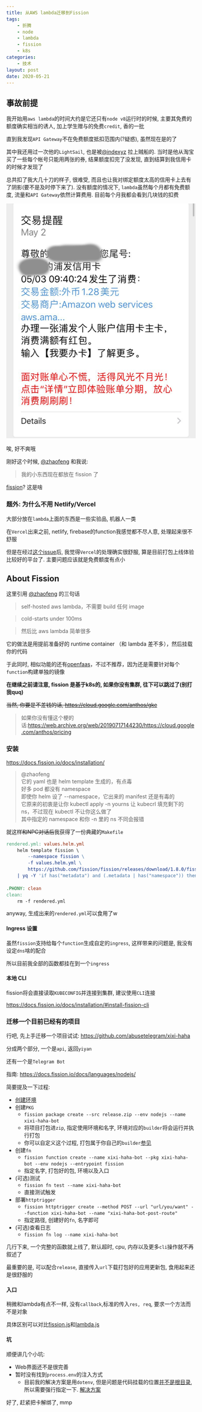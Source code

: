 ```yaml
---
title: 从AWS lambda迁移到Fission
tags: 
    - 折腾
    - node
    - lambda
    - fission
    - k8s
categories:
    - 技术
layout: post
date: 2020-05-21
---
```


## 事故前提

我开始用`aws lambda`的时间大约是它还只有`node v8`运行时的时候, 主要其免费的额度确实相当的诱人, 加上学生赠与的免费`credit`, 香的一批

直到我发现`API Gateway`不在免费额度抵扣范围内(?疑惑), 虽然现在是的了

其中我还用过一次他的`LightSail`, 也是被[@indexyz](https://blog.indexyz.me) 拉上贼船的. 当时是他从淘宝买了一些每个帐号只能用两张的券, 结果额度扣完了没发现, 直到结算到我信用卡的时候才发现了

总共扣了我大几十刀的样子, 很难受, 而且也让我对绑定额度太高的信用卡上去有了阴影(要不是及时停下来了). 没有额度的情况下, `lambda`虽然每个月都有免费额度, 流量和`API Gateway`依然计算费用. 目前每个月我都会看到几块钱的扣费

![](../_assets/media/switch-from-lambda-to-fission/cost.png)

唉, 好不爽哦

刚好这个时候, [@zhaofeng](https://zhaofeng.li) 和我说:

> 我的小东西现在都放在 fission 了

[fission](https://fission.io)? 这是啥

### 题外: 为什么不用 Netlify/Vercel

大部分放在`lambda`上面的东西是一些实验品, 机器人一类

在`Vercel`出来之前, netlify, firebase的function我感觉都不尽人意, 处理起来很不舒服

但是在经过[这个issue](https://github.com/DIYgod/RSSHub/issues/4334)后, 我觉得`Vercel`的处理确实很舒服, 算是目前打包上线体验比较好的平台了. 主要问题应该就是免费额度有点小

## About Fission

这里引用 [@zhaofeng](https://zhaofeng.li) 的三句话

> self-hosted aws lambda，不需要 build 任何 image  

> cold-starts under 100ms  

> 然后比 aws lambda 简单很多

它的做法是用提前准备好的 runtime container （和 lambda 差不多），然后挂载你的代码

于此同时, 相似功能的还有[openfaas](https://www.openfaas.com/)，不过不推荐，因为还是需要针对每个`function`构建单独的镜像

**在继续之前请注意, fission 是基于k8s的, 如果你没有集群, 往下可以跳过了(别打我quq)**

~~当然, 你要是不差钱的话, https://cloud.google.com/anthos/gke~~  
> 如果你没有懂这个梗的话:https://web.archive.org/web/20190717144230/https://cloud.google.com/anthos/pricing

### 安装

https://docs.fission.io/docs/installation/

> @zhaofeng  
> 它的 yaml 也是 helm template 生成的，有点毒  
> 好多 pod 都没有 namespace  
> 即使你 helm 设了 --namespace，它出来的 manifest 还是有毒的  
> 它原来的初衷是让你 kubectl apply -n yourns 让 kubecrl 填充剩下的 ns，不过现在 kubectl 不让你这么做了  
> 其中指定的 namespace 和你 -n 里的 ns 不同会报错  

就这样~~和NPC对话后~~我获得了一份典藏的`Makefile`

```makefile
rendered.yml: values.helm.yml
    helm template fission \
        --namespace fission \
        -f values.helm.yml \
        https://github.com/fission/fission/releases/download/1.8.0/fission-all-1.8.0.tgz \
    | yq -Y 'if has("metadata") and (.metadata | has("namespace")) then . else .metadata.namespace="fission" | . end' > rendered.yml

.PHONY: clean
clean:
    rm -f rendered.yml
```

anyway, 生成出来的`rendered.yml`可以食用了w

#### Ingress 设置

虽然`fission`支持给每个`function`生成自定的`ingress`, 这样带来的问题是, 我没有设定`dns`啥的配合

所以目前我全部的函数都挂在到一个`ingress`

#### 本地 CLI

fission将会直接读取`KUBECONFIG`并连接到集群, 建议使用`CLI`连接 

https://docs.fission.io/docs/installation/#install-fission-cli

### 迁移一个目前已经有的项目

行吧, 先上手迁移一个项目试试: https://github.com/abusetelegram/xixi-haha

分成两个部分, 一个是`api`, 返回`yiyan`

还有一个是`Telegram Bot`

指南: https://docs.fission.io/docs/languages/nodejs/

简要提及一下过程:
- [创建环境](https://docs.fission.io/docs/languages/nodejs/#add-the-nodejs-runtime-environment-to-your-cluster)
- 创建`PKG`
  - `fission package create --src release.zip --env nodejs --name xixi-haha-bot`
  - 将项目打包进`zip`, 指定使用环境和名字, 环境对应的`builder`将会运行并执行打包
  - 你可以自定义这个过程, 打包属于你自己的`builder`[参见](https://docs.fission.io/docs/languages/nodejs/#modifying-the-nodejs-runtime-image)
- 创建`fn`
  - `fission function create --name xixi-haha-bot --pkg xixi-haha-bot --env nodejs --entrypoint fission`
  - 指定名字, 打包好的包, 环境以及入口
- (可选)测试
  - `fission fn test --name xixi-haha-bot`
  - 直接测试触发
- 部署`httptrigger`
  - `fission httptrigger create --method POST --url "url/you/want" --function xixi-haha-bot --name "xixi-haha-bot-post-route"`
  - 指定路径, 创建好的`fn`, 名字即可
- (可选)查看日志
  - `fission fn log --name xixi-haha-bot`

几行下来, 一个完整的函数就上线了, 默认超时, cpu, 内存以及更多`cli`操作就不再叙述了

最重要的是, 可以配合`release`, 直接传入`url`下载打包好的应用更新包, 食用起来还是很舒服的

#### 入口

稍微和lambda有点不一样, 没有`callback`,标准的传入`res, req`, 要求一个方法而不是对象

具体区别可以对比[fission.js](https://github.com/abusetelegram/xixi-haha/blob/master/lambda/fission.js)和[lambda.js](https://github.com/abusetelegram/xixi-haha/blob/master/lambda/lambda.js)

#### 坑

顺便讲几个小坑:

- Web界面还不是很完善
- 暂时没有找到`process.env`的注入方式
  - 目前我的解决方案是用`dotenv`, 但是问题是代码挂载的位置[并不是根目录](https://github.com/fission/fission/blob/aa8c27fd5d9a1b92062d87e73a0e96f1c9b7ba7a/environments/nodejs/builder/build.sh#L3), 所以需要强行指定一下. [解决方案](https://github.com/abusetelegram/xixi-haha/blob/d7b288aa285a940eece862ce97abb006b3be9ff1/lambda/index.js#L3)


好了, 赶紧把卡解绑了, mmp